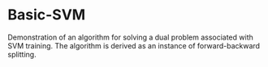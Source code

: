 # Basic-SVM
Demonstration of an algorithm for solving a dual problem associated with SVM training. The algorithm is derived as an instance of forward-backward splitting.
